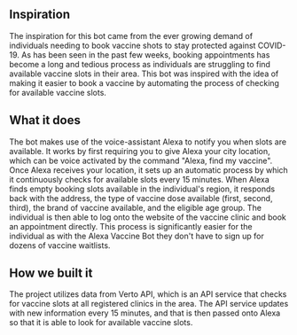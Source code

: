 ## Inspiration
The  inspiration for this bot came from the ever growing demand of individuals needing to book vaccine shots to stay protected against COVID-19. As has been seen in the past few weeks, booking appointments has become a long and tedious process as individuals are struggling to find available vaccine slots in their area. This bot was inspired with the idea of making it easier to book a vaccine by automating the process of checking for available vaccine slots.

## What it does
The bot makes use of the voice-assistant Alexa to notify you when slots are available. It works by first requiring you to give Alexa your city location, which can be voice activated by the command "Alexa, find my vaccine". Once Alexa receives your location, it sets up an automatic process by which it continuously checks for available slots every 15 minutes. When Alexa finds empty booking slots available in the individual's region, it responds back with the address, the type of vaccine dose available (first, second, third), the brand of vaccine available, and the eligible age group. The individual is then able to log onto the website of the vaccine clinic and book an appointment directly. This process is significantly easier for the individual as with the Alexa Vaccine Bot they don't have to sign up for dozens of vaccine waitlists.

## How we built it
The project utilizes data from Verto API, which is an API service that checks for vaccine slots at all registered clinics in the area. The API service updates with new information every 15 minutes, and that is then passed onto Alexa so that it is able to look for available vaccine slots.
